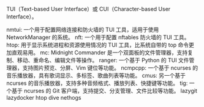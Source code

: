  TUI（Text-based User Interface）或 CUI（Character-based User Interface）。


nmtui: 一个用于配置网络连接和防火墙的 TUI 工具，适用于使用 NetworkManager 的系统。
nft: 一个用于配置 nftables 防火墙的 TUI 工具。
htop: 用于显示系统进程和资源使用情况的 TUI 工具，比系统自带的 top 命令更加直观易用。
mc: Midnight Commander 是一个双面板的文件管理器，支持复制、移动、重命名、编辑文件等操作。
ranger: 一个基于 Python 的 TUI 文件管理器，支持图片预览、分屏、Vim 键位等功能。
ncmpcpp: 一个基于 ncurses 的音乐播放器，具有歌词显示、多标签、歌曲列表等功能。
cmus: 另一个基于 ncurses 的音乐播放器，支持多种音频格式、播放列表、快捷键等功能。
tig: 一个基于 ncurses 的 Git 客户端，支持提交、分支管理、文件比较等功能。
lazygit
lazydocker
htop
dive
nethogs